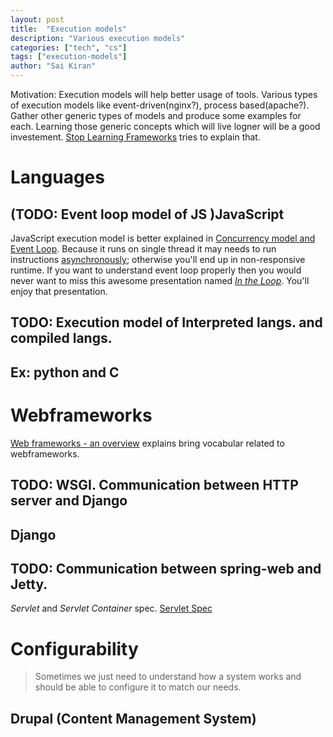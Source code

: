 ```yaml
---
layout: post
title:  "Execution models"
description: "Various execution models"
categories: ["tech", "cs"]
tags: ["execution-models"]
author: "Sai Kiran"
---
```


Motivation: Execution models will help better usage of tools.
Various types of execution models like event-driven(nginx?), process based(apache?). Gather other generic types of models and produce some examples for each. Learning those generic concepts which will live logner will be a good investement. [Stop Learning Frameworks](https://sizovs.net/2018/12/17/stop-learning-frameworks/) tries to explain that.

# Languages
## (TODO: Event loop model of JS )JavaScript
JavaScript execution model is better explained in [Concurrency model and Event Loop][Concurrency model and Event Loop].
Because it runs on single thread it may needs to run instructions [asynchronously][asynchronous]; otherwise you'll end up in 
non-responsive runtime. 
If you want to understand event loop properly 
then you would never want to miss this awesome presentation named *[In the Loop][In the Loop]*. 
You'll enjoy that presentation.

## TODO: Execution model of Interpreted langs. and compiled langs.
## Ex: python and C

# Webframeworks
[Web frameworks - an overview](https://www.ionos.com/digitalguide/websites/web-development/web-frameworks-an-overview/) explains bring vocabular related to webframeworks.

## TODO: WSGI. Communication between HTTP server and Django
## Django

## TODO: Communication between spring-web and Jetty.
*Servlet* and *Servlet Container* spec.
[Servlet Spec][Servlet Spec]


# Configurability
> Sometimes we just need to understand how a system works and should be able to configure it to match our needs.

## Drupal (Content Management System)







[Concurrency model and Event Loop]: https://developer.mozilla.org/en-US/docs/Web/JavaScript/EventLoop
[In the Loop]: https://www.youtube.com/watch?v=cCOL7MC4Pl0
[How JavaScript works: Event loop and the rise of Async programming + 5 ways to better coding with async/await]: https://blog.sessionstack.com/how-javascript-works-event-loop-and-the-rise-of-async-programming-5-ways-to-better-coding-with-2f077c4438b5
[PHP execution model vs Python web]: https://blog.xoxzo.com/2012/05/02/php-execution-model-vs-python-web/

[asynchronous]: https://www.webopedia.com/TERM/A/asynchronous.html

[Servlet Spec]: https://jcp.org/aboutJava/communityprocess/final/jsr340/index.html
